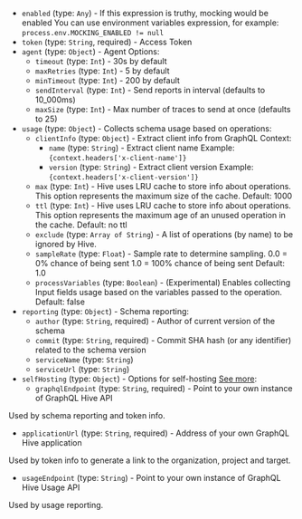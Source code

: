 
* `enabled` (type: `Any`) - If this expression is truthy, mocking would be enabled
You can use environment variables expression, for example: `process.env.MOCKING_ENABLED != null`
* `token` (type: `String`, required) - Access Token
* `agent` (type: `Object`) - Agent Options: 
  * `timeout` (type: `Int`) - 30s by default
  * `maxRetries` (type: `Int`) - 5 by default
  * `minTimeout` (type: `Int`) - 200 by default
  * `sendInterval` (type: `Int`) - Send reports in interval (defaults to 10_000ms)
  * `maxSize` (type: `Int`) - Max number of traces to send at once (defaults to 25)
* `usage` (type: `Object`) - Collects schema usage based on operations: 
  * `clientInfo` (type: `Object`) - Extract client info from GraphQL Context: 
    * `name` (type: `String`) - Extract client name
Example: `{context.headers['x-client-name']}`
    * `version` (type: `String`) - Extract client version
Example: `{context.headers['x-client-version']}`
  * `max` (type: `Int`) - Hive uses LRU cache to store info about operations.
This option represents the maximum size of the cache.
Default: 1000
  * `ttl` (type: `Int`) - Hive uses LRU cache to store info about operations.
This option represents the maximum age of an unused operation in the cache.
Default: no ttl
  * `exclude` (type: `Array of String`) - A list of operations (by name) to be ignored by Hive.
  * `sampleRate` (type: `Float`) - Sample rate to determine sampling.
0.0 = 0% chance of being sent
1.0 = 100% chance of being sent
Default: 1.0
  * `processVariables` (type: `Boolean`) - (Experimental) Enables collecting Input fields usage based on the variables passed to the operation.
Default: false
* `reporting` (type: `Object`) - Schema reporting: 
  * `author` (type: `String`, required) - Author of current version of the schema
  * `commit` (type: `String`, required) - Commit SHA hash (or any identifier) related to the schema version
  * `serviceName` (type: `String`)
  * `serviceUrl` (type: `String`)
* `selfHosting` (type: `Object`) - Options for self-hosting
[See more](https://github.com/kamilkisiela/graphql-hive/tree/main/packages/libraries/client#self-hosting): 
  * `graphqlEndpoint` (type: `String`, required) - Point to your own instance of GraphQL Hive API

Used by schema reporting and token info.
  * `applicationUrl` (type: `String`, required) - Address of your own GraphQL Hive application

Used by token info to generate a link to the organization, project and target.
  * `usageEndpoint` (type: `String`) - Point to your own instance of GraphQL Hive Usage API

Used by usage reporting.